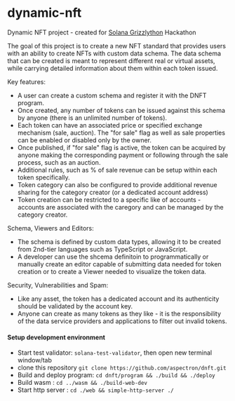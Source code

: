 # dynamic-nft

Dynamic NFT project - created for [Solana Grizzlython](https://solana.com/grizzlython) Hackathon

The goal of this project is to create a new NFT standard that provides users with an ability to create NFTs with custom data schema. The data schema that can be created is meant to represent different real or virtual assets, while carrying detailed information about them within each token issued.

Key features:

- A user can create a custom schema and register it with the DNFT program.
- Once created, any number of tokens can be issued against this schema by anyone (there is an unlimited number of tokens).
- Each token can have an associated price or specified exchange mechanism (sale, auction). The "for sale" flag as well as sale properties can be enabled or disabled only by the owner.
- Once published, if "for sale" flag is active, the token can be acquired by anyone making the corresponding payment or following through the sale process, such as an auction.
- Additional rules, such as % of sale revenue can be setup within each token specifically.
- Token category can also be configured to provide additional revenue sharing for the category creator (or a dedicated account address)
- Token creation can be restricted to a specific like of accounts - accounts are associated with the caregory and can be managed by the category creator.

Schema, Viewers and Editors:

- The schema is defined by custom data types, allowing it to be created from 2nd-tier languages such as TypeScript or JavaScript.
- A developer can use the shcema definitoin to programmatically or manually create an editor capable of submitting data needed for token creation or to create a Viewer needed to visualize the token data.

Security, Vulnerabilities and Spam:

- Like any asset, the token has a dedicated account and its authenticity should be validated by the account key.
- Anyone can create as many tokens as they like - it is the responsibility of the data service providers and applications to filter out invalid tokens.


#### Setup development environment
- Start test validator: `solana-test-validator`, then open new terminal window/tab
- clone this repository `git clone https://github.com/aspectron/dnft.git`
- Build and deploy program: `cd dnft/program && ./build && ./deploy`
- Build wasm : `cd ../wasm && ./build-web-dev`
- Start http server : `cd ./web && simple-http-server ./`
